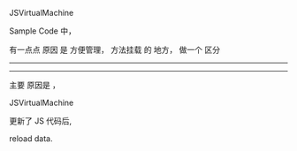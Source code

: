 
JSVirtualMachine

Sample Code 中，

有一点点 原因 是 方便管理，
方法挂载 的 地方， 做一个 区分


<hr>

<hr>


主要 原因是 ，


JSVirtualMachine 


更新了 JS 代码后,

reload data.


